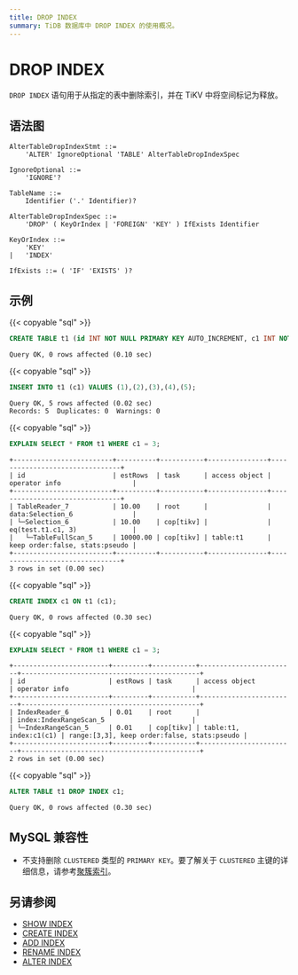 ```yaml
---
title: DROP INDEX
summary: TiDB 数据库中 DROP INDEX 的使用概况。
---
```


# DROP INDEX

`DROP INDEX` 语句用于从指定的表中删除索引，并在 TiKV 中将空间标记为释放。

## 语法图

```ebnf+diagram
AlterTableDropIndexStmt ::=
    'ALTER' IgnoreOptional 'TABLE' AlterTableDropIndexSpec

IgnoreOptional ::=
    'IGNORE'?

TableName ::=
    Identifier ('.' Identifier)?

AlterTableDropIndexSpec ::=
    'DROP' ( KeyOrIndex | 'FOREIGN' 'KEY' ) IfExists Identifier

KeyOrIndex ::=
    'KEY'
|   'INDEX'

IfExists ::= ( 'IF' 'EXISTS' )?
```

## 示例

{{< copyable "sql" >}}

```sql
CREATE TABLE t1 (id INT NOT NULL PRIMARY KEY AUTO_INCREMENT, c1 INT NOT NULL);
```

```
Query OK, 0 rows affected (0.10 sec)
```

{{< copyable "sql" >}}

```sql
INSERT INTO t1 (c1) VALUES (1),(2),(3),(4),(5);
```

```
Query OK, 5 rows affected (0.02 sec)
Records: 5  Duplicates: 0  Warnings: 0
```

{{< copyable "sql" >}}

```sql
EXPLAIN SELECT * FROM t1 WHERE c1 = 3;
```

```
+-------------------------+----------+-----------+---------------+--------------------------------+
| id                      | estRows  | task      | access object | operator info                  |
+-------------------------+----------+-----------+---------------+--------------------------------+
| TableReader_7           | 10.00    | root      |               | data:Selection_6               |
| └─Selection_6           | 10.00    | cop[tikv] |               | eq(test.t1.c1, 3)              |
|   └─TableFullScan_5     | 10000.00 | cop[tikv] | table:t1      | keep order:false, stats:pseudo |
+-------------------------+----------+-----------+---------------+--------------------------------+
3 rows in set (0.00 sec)
```

{{< copyable "sql" >}}

```sql
CREATE INDEX c1 ON t1 (c1);
```

```
Query OK, 0 rows affected (0.30 sec)
```

{{< copyable "sql" >}}

```sql
EXPLAIN SELECT * FROM t1 WHERE c1 = 3;
```

```
+------------------------+---------+-----------+------------------------+---------------------------------------------+
| id                     | estRows | task      | access object          | operator info                               |
+------------------------+---------+-----------+------------------------+---------------------------------------------+
| IndexReader_6          | 0.01    | root      |                        | index:IndexRangeScan_5                      |
| └─IndexRangeScan_5     | 0.01    | cop[tikv] | table:t1, index:c1(c1) | range:[3,3], keep order:false, stats:pseudo |
+------------------------+---------+-----------+------------------------+---------------------------------------------+
2 rows in set (0.00 sec)
```

{{< copyable "sql" >}}

```sql
ALTER TABLE t1 DROP INDEX c1;
```

```
Query OK, 0 rows affected (0.30 sec)
```

## MySQL 兼容性

* 不支持删除 `CLUSTERED` 类型的 `PRIMARY KEY`。要了解关于 `CLUSTERED` 主键的详细信息，请参考[聚簇索引](/clustered-indexes.md)。

## 另请参阅

* [SHOW INDEX](/sql-statements/sql-statement-show-index.md)
* [CREATE INDEX](/sql-statements/sql-statement-create-index.md)
* [ADD INDEX](/sql-statements/sql-statement-add-index.md)
* [RENAME INDEX](/sql-statements/sql-statement-rename-index.md)
* [ALTER INDEX](/sql-statements/sql-statement-alter-index.md)
